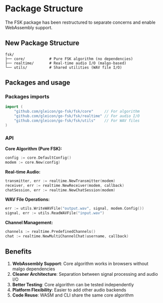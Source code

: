# Package Structure

The FSK package has been restructured to separate concerns and enable WebAssembly support.

## New Package Structure

```
fsk/
├── core/           # Pure FSK algorithm (no dependencies)
├── realtime/       # Real-time audio I/O (malgo-based)  
└── utils/          # Shared utilities (WAV file I/O)
```

## Packages and usage

### Packages imports

```go
import (
    "github.com/gleicon/go-fsk/fsk/core"     // For algorithm
    "github.com/gleicon/go-fsk/fsk/realtime" // For audio I/O
    "github.com/gleicon/go-fsk/fsk/utils"    // For WAV files
)
```

### API

**Core Algorithm (Pure FSK):**

```go
config := core.DefaultConfig()
modem := core.New(config)
```

**Real-time Audio:**

```go
transmitter, err := realtime.NewTransmitter(modem)
receiver, err := realtime.NewReceiver(modem, callback)
chatSession, err := realtime.NewChatSession(modem)
```

**WAV File Operations:**

```go
err := utils.WriteWAVFile("output.wav", signal, modem.Config())
signal, err := utils.ReadWAVFile("input.wav")
```

**Channel Management:**
```go
channels := realtime.PredefinedChannels()
chat := realtime.NewMultiChannelChat(username, callback)
```

## Benefits

1. **WebAssembly Support**: Core algorithm works in browsers without malgo dependencies
2. **Cleaner Architecture**: Separation between signal processing and audio I/O
3. **Better Testing**: Core algorithm can be tested independently
4. **Platform Flexibility**: Easier to add other audio backends
5. **Code Reuse**: WASM and CLI share the same core algorithm
